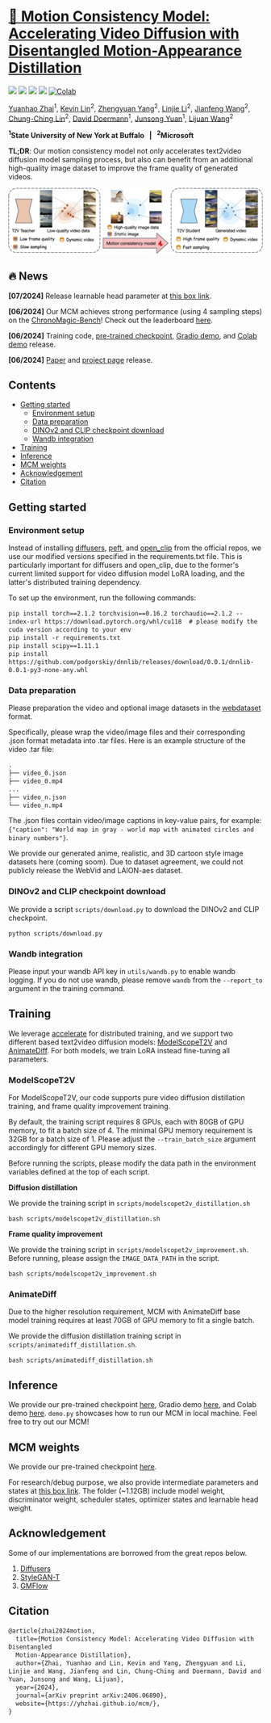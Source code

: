 # [🚀 Motion Consistency Model: Accelerating Video Diffusion with Disentangled Motion-Appearance Distillation](https://yhzhai.github.io/mcm/)

<a href='https://yhzhai.github.io/mcm/'><img src='https://img.shields.io/badge/Project-Page-Green'></a> <a href='https://arxiv.org/abs/2406.06890'><img src='https://img.shields.io/badge/Paper-arXiv-red'></a> <a href='https://huggingface.co/yhzhai/mcm'><img src='https://img.shields.io/badge/%F0%9F%A4%97%20HF-checkpoint-yellow'></a> <a href='https://huggingface.co/spaces/yhzhai/mcm'><img src='https://img.shields.io/badge/%F0%9F%A4%97%20HF-demo-yellow'></a> [![Colab](https://colab.research.google.com/assets/colab-badge.svg)](https://colab.research.google.com/drive/1ouGbIZA5092hF9ZMHO-AchCr_L3algTL?usp=sharing)

[Yuanhao Zhai](https://www.yhzhai.com/)<sup>1</sup>, [Kevin Lin](https://sites.google.com/site/kevinlin311tw/)<sup>2</sup>, [Zhengyuan Yang](https://zyang-ur.github.io)<sup>2</sup>, [Linjie Li](https://scholar.google.com/citations?hl=en&user=WR875gYAAAAJ)<sup>2</sup>, [Jianfeng Wang](http://jianfengwang.me)<sup>2</sup>, [Chung-Ching Lin](https://scholar.google.com/citations?hl=en&user=legkbM0AAAAJ)<sup>2</sup>, [David Doermann](https://cse.buffalo.edu/~doermann/)<sup>1</sup>, [Junsong Yuan](https://cse.buffalo.edu/~jsyuan/)<sup>1</sup>, [Lijuan Wang](https://scholar.google.com/citations?hl=en&user=cDcWXuIAAAAJ)<sup>2</sup>

**<sup>1</sup>State University of New York at Buffalo  &nbsp; | &nbsp;  <sup>2</sup>Microsoft**

**TL;DR**: Our motion consistency model not only accelerates text2video diffusion model sampling process, but also can benefit from an additional high-quality image dataset to improve the frame quality of generated videos.

![Our motion consistency model not only distill the motion prior from the teacher to accelerate sampling, but also can benefit from an additional high-quality image dataset to improve the frame quality of generated videos.](static/images/illustration.png)

<!-- **All training, inference, and evaluation code, as well as model checkpoints will be released in the coming two weeks. Please stay tuned!** -->

## 🔥 News

**[07/2024]** Release learnable head parameter at [this box link](https://buffalo.box.com/s/cnc9oltyerlk1id0xis0hgqrd1fz3clc).

**[06/2024]** Our MCM achieves strong performance (using 4 sampling steps) on the [ChronoMagic-Bench](https://pku-yuangroup.github.io/ChronoMagic-Bench/)! Check out the leaderboard [here](https://huggingface.co/spaces/BestWishYsh/ChronoMagic-Bench).

**[06/2024]** Training code, [pre-trained checkpoint](https://huggingface.co/yhzhai/mcm), [Gradio demo](https://huggingface.co/spaces/yhzhai/mcm), and [Colab demo](https://colab.research.google.com/drive/1ouGbIZA5092hF9ZMHO-AchCr_L3algTL?usp=sharing) release.

**[06/2024]** [Paper](https://arxiv.org/abs/2406.06890) and [project page](https://yhzhai.github.io/mcm/) release.

## Contents

  - [Getting started](#-getting-started-)
    - [Environment setup](#environment-setup-)
    - [Data preparation](#data-preparation-)
    - [DINOv2 and CLIP checkpoint download](#download)
    - [Wandb integration](#wandb-)
  - [Training](#training-)
  - [Inference](#inference-)
  - [MCM weights](#mcm-weights-)
  - [Acknowledgement](#acknowledgement-)
  - [Citation](#citation-)

## Getting started <a name="getting-started"></a>

### Environment setup <a name="env-setup"></a>

Instead of installing [diffusers](https://github.com/huggingface/diffusers), [peft](https://github.com/huggingface/peft), and [open_clip](https://github.com/mlfoundations/open_clip) from the official repos, we use our modified versions specified in the requirements.txt file.
This is particularly important for diffusers and open_clip, due to the former's current limited support for video diffusion model LoRA loading, and the latter's distributed training dependency.

To set up the environment, run the following commands:

```shell
pip install torch==2.1.2 torchvision==0.16.2 torchaudio==2.1.2 --index-url https://download.pytorch.org/whl/cu118  # please modify the cuda version according to your env 
pip install -r requirements.txt
pip install scipy==1.11.1
pip install https://github.com/podgorskiy/dnnlib/releases/download/0.0.1/dnnlib-0.0.1-py3-none-any.whl
```



### Data preparation <a name="data"></a>

Please preparation the video and optional image datasets in the [webdataset](https://github.com/webdataset/webdataset) format.

Specifically, please wrap the video/image files and their corresponding .json format metadata into .tar files.
Here is an example structure of the video .tar file:

```
.
├── video_0.json
├── video_0.mp4
...
├── video_n.json
└── video_n.mp4
```

The .json files contain video/image captions in key-value pairs, for example: `{"caption": "World map in gray - world map with animated circles and binary numbers"}`.

We provide our generated anime, realistic, and 3D cartoon style image datasets here (coming soom).
Due to dataset agreement, we could not publicly release the WebVid and LAION-aes dataset.

### DINOv2 and CLIP checkpoint download <a name="download"></a>

We provide a script `scripts/download.py` to download the DINOv2 and CLIP checkpoint.

```shell
python scripts/download.py
```

### Wandb integration <a name="wandb"></a>

Please input your wandb API key in `utils/wandb.py` to enable wandb logging.
If you do not use wandb, please remove `wandb` from the `--report_to` argument in the training command.


## Training <a name="train"></a>


We leverage [accelerate](https://github.com/huggingface/accelerate) for distributed training, and we support two different based text2video diffusion models: [ModelScopeT2V](https://arxiv.org/abs/2308.06571) and [AnimateDiff](https://arxiv.org/abs/2307.04725). For both models, we train LoRA instead fine-tuning all parameters.

### ModelScopeT2V

For ModelScopeT2V, our code supports pure video diffusion distillation training, and frame quality improvement training.

By default, the training script requires 8 GPUs, each with 80GB of GPU memory, to fit a batch size of 4. The minimal GPU memory requirement is 32GB for a batch size of 1. Please adjust the `--train_batch_size` argument accordingly for different GPU memory sizes.

Before running the scripts, please modify the data path in the environment variables defined at the top of each script.

**Diffusion distillation**

We provide the training script in `scripts/modelscopet2v_distillation.sh`

```shell
bash scripts/modelscopet2v_distillation.sh
```

**Frame quality improvement**

We provide the training script in `scripts/modelscopet2v_improvement.sh`. Before running, please assign the `IMAGE_DATA_PATH` in the script.

```shell
bash scripts/modelscopet2v_improvement.sh
```

### AnimateDiff

Due to the higher resolution requirement, MCM with AnimateDiff base model training requires at least 70GB of GPU memory to fit a single batch.

We provide the diffusion distillation training script in `scripts/animatediff_distillation.sh`.

```shell
bash scripts/animatediff_distillation.sh
```

## Inference <a name="infer"></a>

We provide our pre-trained checkpoint [here](https://huggingface.co/yhzhai/mcm), Gradio demo [here](https://huggingface.co/spaces/yhzhai/mcm), and Colab demo [here](https://colab.research.google.com/drive/1ouGbIZA5092hF9ZMHO-AchCr_L3algTL?usp=sharing). `demo.py` showcases how to run our MCM in local machine.
Feel free to try out our MCM!

## MCM weights <a name="weight"></a>

We provide our pre-trained checkpoint [here](https://huggingface.co/yhzhai/mcm).

For research/debug purpose, we also provide intermediate parameters and states at [this box link](https://buffalo.box.com/s/cnc9oltyerlk1id0xis0hgqrd1fz3clc). The folder (~1.12GB) include model weight, discriminator weight, scheduler states, optimizer states and learnable head weight.

## Acknowledgement <a name="ack"></a>

Some of our implementations are borrowed from the great repos below.

1. [Diffusers](https://github.com/huggingface/diffusers)
2. [StyleGAN-T](https://github.com/autonomousvision/stylegan-t)
3. [GMFlow](https://github.com/haofeixu/gmflow)

## Citation <a name="cite"></a>

```
@article{zhai2024motion,
  title={Motion Consistency Model: Accelerating Video Diffusion with Disentangled
  Motion-Appearance Distillation},
  author={Zhai, Yuanhao and Lin, Kevin and Yang, Zhengyuan and Li, Linjie and Wang, Jianfeng and Lin, Chung-Ching and Doermann, David and Yuan, Junsong and Wang, Lijuan},
  year={2024},
  journal={arXiv preprint arXiv:2406.06890},
  website={https://yhzhai.github.io/mcm/},
}
```
